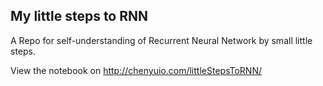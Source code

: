 ## My little steps to RNN

A Repo for self-understanding of Recurrent Neural Network by small little steps.

View the notebook on http://chenyuio.com/littleStepsToRNN/
